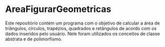 # AreaFigurarGeometricas

Este repositório contém um programa com o objetivo de calcular a área de triângulos, círculos, trapézios, quadrados e retângulos de acordo com os dados inseridos pelo usuário. Nele foram utilizados os conceitos de classe abstrata e de polimorfismo.

